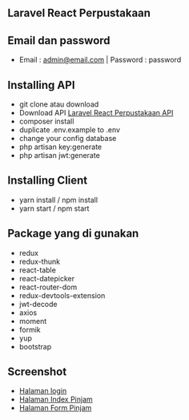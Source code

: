 ## Laravel React Perpustakaan

## Email dan password
- Email : admin@email.com | Password : password

## Installing API
- git clone atau download 
- Download API [Laravel React Perpustakaan API](https://github.com/mahmudinm/laravel-react-perpustakaan-api)
- composer install 
- duplicate .env.example to .env
- change your config database
- php artisan key:generate
- php artisan jwt:generate

## Installing Client
- yarn install / npm install
- yarn start / npm start

## Package yang di gunakan
- redux
- redux-thunk
- react-table
- react-datepicker
- react-router-dom
- redux-devtools-extension
- jwt-decode
- axios
- moment
- formik
- yup
- bootstrap

## Screenshot
- [Halaman login](https://github.com/mahmudinm/laravel-react-perpustakaan-client/raw/master/screenshot/halaman_login.png)
- [Halaman Index Pinjam](https://github.com/mahmudinm/laravel-react-perpustakaan-client/raw/master/screenshot/halaman_index_pinjam.png)
- [Halaman Form Pinjam](https://github.com/mahmudinm/laravel-react-perpustakaan-client/raw/master/screenshot/halaman_create_pinjam.png)